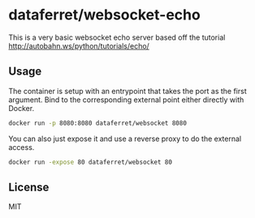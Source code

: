 dataferret/websocket-echo
=========================

This is a very basic websocket echo server based off the tutorial
http://autobahn.ws/python/tutorials/echo/

Usage
-----

The container is setup with an entrypoint that takes the port as the first argument.  Bind to the corresponding external
point either directly with Docker.

```bash
docker run -p 8080:8080 dataferret/websocket 8080
```

You can also just expose it and use a reverse proxy to do the external access.

```bash
docker run -expose 80 dataferret/websocket 80
```


License
-------

MIT
